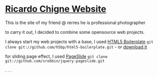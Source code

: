 # [Ricardo Chigne Website](http://ricardochigne.com)
This is the site of my friend @ rerres he is professional photographer

to carry it out, I decided to combine some opensource web projects.

I always start my web projects with a base, I used [HTML5 Boilerplate](http://html5boilerplate.com)
 `git clone git://github.com/h5bp/html5-boilerplate.git` - or [download it](https://github.com/h5bp/html5-boilerplate/zipball/master)

for sliding page effect, I used 
[PageSlide](http://srobbin.com/jquery-plugins/pageslide/) `git clone git://github.com/srobbin/jquery-pageslide.git`

.
.
.

